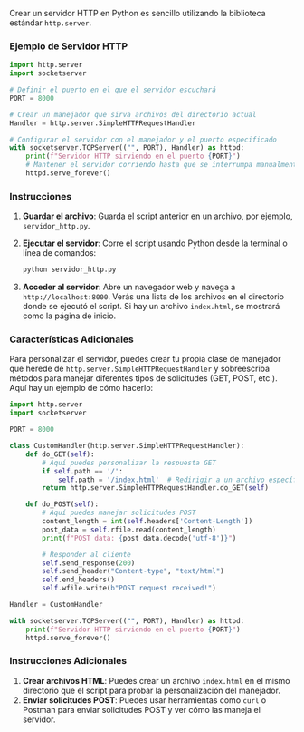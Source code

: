 Crear un servidor HTTP en Python es sencillo utilizando la biblioteca estándar `http.server`. 

### Ejemplo de Servidor HTTP

```python
import http.server
import socketserver

# Definir el puerto en el que el servidor escuchará
PORT = 8000

# Crear un manejador que sirva archivos del directorio actual
Handler = http.server.SimpleHTTPRequestHandler

# Configurar el servidor con el manejador y el puerto especificado
with socketserver.TCPServer(("", PORT), Handler) as httpd:
    print(f"Servidor HTTP sirviendo en el puerto {PORT}")
    # Mantener el servidor corriendo hasta que se interrumpa manualmente
    httpd.serve_forever()
```

### Instrucciones

1. **Guardar el archivo**: Guarda el script anterior en un archivo, por ejemplo, `servidor_http.py`.
2. **Ejecutar el servidor**: Corre el script usando Python desde la terminal o línea de comandos:

    ```sh
    python servidor_http.py
    ```

3. **Acceder al servidor**: Abre un navegador web y navega a `http://localhost:8000`. Verás una lista de los archivos en el directorio donde se ejecutó el script. Si hay un archivo `index.html`, se mostrará como la página de inicio.

### Características Adicionales

Para personalizar el servidor, puedes crear tu propia clase de manejador que herede de `http.server.SimpleHTTPRequestHandler` y sobreescriba métodos para manejar diferentes tipos de solicitudes (GET, POST, etc.). Aquí hay un ejemplo de cómo hacerlo:

```python
import http.server
import socketserver

PORT = 8000

class CustomHandler(http.server.SimpleHTTPRequestHandler):
    def do_GET(self):
        # Aquí puedes personalizar la respuesta GET
        if self.path == '/':
            self.path = '/index.html'  # Redirigir a un archivo específico
        return http.server.SimpleHTTPRequestHandler.do_GET(self)

    def do_POST(self):
        # Aquí puedes manejar solicitudes POST
        content_length = int(self.headers['Content-Length'])
        post_data = self.rfile.read(content_length)
        print(f"POST data: {post_data.decode('utf-8')}")

        # Responder al cliente
        self.send_response(200)
        self.send_header("Content-type", "text/html")
        self.end_headers()
        self.wfile.write(b"POST request received!")

Handler = CustomHandler

with socketserver.TCPServer(("", PORT), Handler) as httpd:
    print(f"Servidor HTTP sirviendo en el puerto {PORT}")
    httpd.serve_forever()
```

### Instrucciones Adicionales

1. **Crear archivos HTML**: Puedes crear un archivo `index.html` en el mismo directorio que el script para probar la personalización del manejador.
2. **Enviar solicitudes POST**: Puedes usar herramientas como `curl` o Postman para enviar solicitudes POST y ver cómo las maneja el servidor.